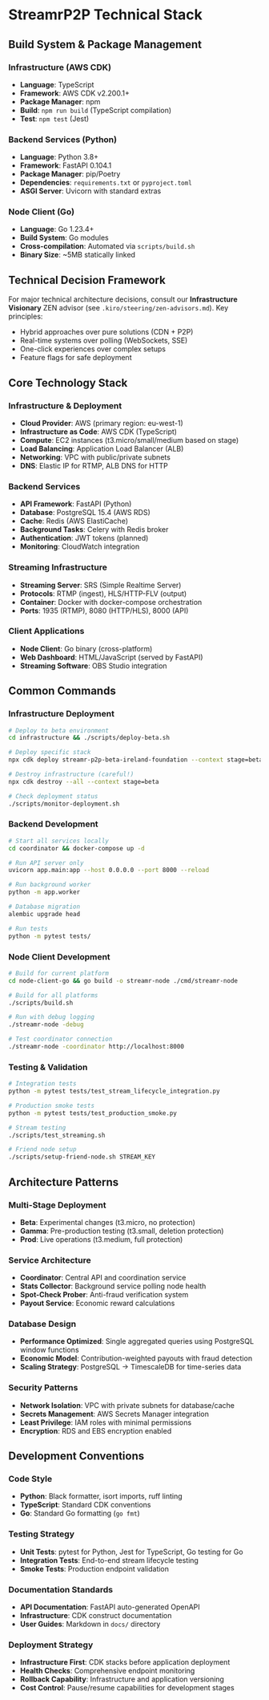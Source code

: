 # StreamrP2P Technical Stack

## Build System & Package Management

### Infrastructure (AWS CDK)
- **Language**: TypeScript
- **Framework**: AWS CDK v2.200.1+
- **Package Manager**: npm
- **Build**: `npm run build` (TypeScript compilation)
- **Test**: `npm test` (Jest)

### Backend Services (Python)
- **Language**: Python 3.8+
- **Framework**: FastAPI 0.104.1
- **Package Manager**: pip/Poetry
- **Dependencies**: `requirements.txt` or `pyproject.toml`
- **ASGI Server**: Uvicorn with standard extras

### Node Client (Go)
- **Language**: Go 1.23.4+
- **Build System**: Go modules
- **Cross-compilation**: Automated via `scripts/build.sh`
- **Binary Size**: ~5MB statically linked

## Technical Decision Framework
For major technical architecture decisions, consult our **Infrastructure Visionary** ZEN advisor (see `.kiro/steering/zen-advisors.md`). Key principles:
- Hybrid approaches over pure solutions (CDN + P2P)
- Real-time systems over polling (WebSockets, SSE)
- One-click experiences over complex setups
- Feature flags for safe deployment

## Core Technology Stack

### Infrastructure & Deployment
- **Cloud Provider**: AWS (primary region: eu-west-1)
- **Infrastructure as Code**: AWS CDK (TypeScript)
- **Compute**: EC2 instances (t3.micro/small/medium based on stage)
- **Load Balancing**: Application Load Balancer (ALB)
- **Networking**: VPC with public/private subnets
- **DNS**: Elastic IP for RTMP, ALB DNS for HTTP

### Backend Services
- **API Framework**: FastAPI (Python)
- **Database**: PostgreSQL 15.4 (AWS RDS)
- **Cache**: Redis (AWS ElastiCache)
- **Background Tasks**: Celery with Redis broker
- **Authentication**: JWT tokens (planned)
- **Monitoring**: CloudWatch integration

### Streaming Infrastructure
- **Streaming Server**: SRS (Simple Realtime Server)
- **Protocols**: RTMP (ingest), HLS/HTTP-FLV (output)
- **Container**: Docker with docker-compose orchestration
- **Ports**: 1935 (RTMP), 8080 (HTTP/HLS), 8000 (API)

### Client Applications
- **Node Client**: Go binary (cross-platform)
- **Web Dashboard**: HTML/JavaScript (served by FastAPI)
- **Streaming Software**: OBS Studio integration

## Common Commands

### Infrastructure Deployment
```bash
# Deploy to beta environment
cd infrastructure && ./scripts/deploy-beta.sh

# Deploy specific stack
npx cdk deploy streamr-p2p-beta-ireland-foundation --context stage=beta

# Destroy infrastructure (careful!)
npx cdk destroy --all --context stage=beta

# Check deployment status
./scripts/monitor-deployment.sh
```

### Backend Development
```bash
# Start all services locally
cd coordinator && docker-compose up -d

# Run API server only
uvicorn app.main:app --host 0.0.0.0 --port 8000 --reload

# Run background worker
python -m app.worker

# Database migration
alembic upgrade head

# Run tests
python -m pytest tests/
```

### Node Client Development
```bash
# Build for current platform
cd node-client-go && go build -o streamr-node ./cmd/streamr-node

# Build for all platforms
./scripts/build.sh

# Run with debug logging
./streamr-node -debug

# Test coordinator connection
./streamr-node -coordinator http://localhost:8000
```

### Testing & Validation
```bash
# Integration tests
python -m pytest tests/test_stream_lifecycle_integration.py

# Production smoke tests
python -m pytest tests/test_production_smoke.py

# Stream testing
./scripts/test_streaming.sh

# Friend node setup
./scripts/setup-friend-node.sh STREAM_KEY
```

## Architecture Patterns

### Multi-Stage Deployment
- **Beta**: Experimental changes (t3.micro, no protection)
- **Gamma**: Pre-production testing (t3.small, deletion protection)
- **Prod**: Live operations (t3.medium, full protection)

### Service Architecture
- **Coordinator**: Central API and coordination service
- **Stats Collector**: Background service polling node health
- **Spot-Check Prober**: Anti-fraud verification system
- **Payout Service**: Economic reward calculations

### Database Design
- **Performance Optimized**: Single aggregated queries using PostgreSQL window functions
- **Economic Model**: Contribution-weighted payouts with fraud detection
- **Scaling Strategy**: PostgreSQL → TimescaleDB for time-series data

### Security Patterns
- **Network Isolation**: VPC with private subnets for database/cache
- **Secrets Management**: AWS Secrets Manager integration
- **Least Privilege**: IAM roles with minimal permissions
- **Encryption**: RDS and EBS encryption enabled

## Development Conventions

### Code Style
- **Python**: Black formatter, isort imports, ruff linting
- **TypeScript**: Standard CDK conventions
- **Go**: Standard Go formatting (`go fmt`)

### Testing Strategy
- **Unit Tests**: pytest for Python, Jest for TypeScript, Go testing for Go
- **Integration Tests**: End-to-end stream lifecycle testing
- **Smoke Tests**: Production endpoint validation

### Documentation Standards
- **API Documentation**: FastAPI auto-generated OpenAPI
- **Infrastructure**: CDK construct documentation
- **User Guides**: Markdown in `docs/` directory

### Deployment Strategy
- **Infrastructure First**: CDK stacks before application deployment
- **Health Checks**: Comprehensive endpoint monitoring
- **Rollback Capability**: Infrastructure and application versioning
- **Cost Control**: Pause/resume capabilities for development stages